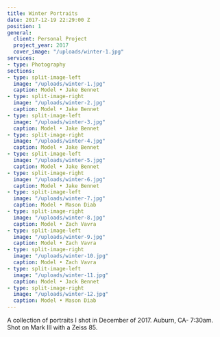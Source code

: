 ```yaml
---
title: Winter Portraits
date: 2017-12-19 22:29:00 Z
position: 1
general:
  client: Personal Project
  project_year: 2017
  cover_image: "/uploads/winter-1.jpg"
services:
- type: Photography
sections:
- type: split-image-left
  image: "/uploads/winter-1.jpg"
  caption: Model • Jake Bennet
- type: split-image-right
  image: "/uploads/winter-2.jpg"
  caption: Model • Jake Bennet
- type: split-image-left
  image: "/uploads/winter-3.jpg"
  caption: Model • Jake Bennet
- type: split-image-right
  image: "/uploads/winter-4.jpg"
  caption: Model • Jake Bennet
- type: split-image-left
  image: "/uploads/winter-5.jpg"
  caption: Model • Jake Bennet
- type: split-image-right
  image: "/uploads/winter-6.jpg"
  caption: Model • Jake Bennet
- type: split-image-left
  image: "/uploads/winter-7.jpg"
  caption: Model • Mason Diab
- type: split-image-right
  image: "/uploads/winter-8.jpg"
  caption: Model • Zach Vavra
- type: split-image-left
  image: "/uploads/winter-9.jpg"
  caption: Model • Zach Vavra
- type: split-image-right
  image: "/uploads/winter-10.jpg"
  caption: Model • Zach Vavra
- type: split-image-left
  image: "/uploads/winter-11.jpg"
  caption: Model • Jack Bennet
- type: split-image-right
  image: "/uploads/winter-12.jpg"
  caption: Model • Mason Diab
---
```


A collection of portraits I shot in December of 2017. Auburn, CA- 7:30am. Shot on Mark III with a Zeiss 85.